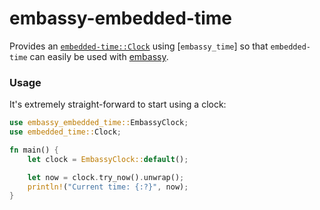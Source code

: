 # embassy-embedded-time

Provides an
[`embedded-time::Clock`](https://docs.rs/embedded-time/latest/embedded_time/clock/trait.Clock.html)
using [`embassy_time`] so that `embedded-time` can easily be used with [embassy](https://embassy.dev/).

### Usage

It's extremely straight-forward to start using a clock:

```rust
use embassy_embedded_time::EmbassyClock;
use embedded_time::Clock;

fn main() {
    let clock = EmbassyClock::default();

    let now = clock.try_now().unwrap();
    println!("Current time: {:?}", now);
}
```
